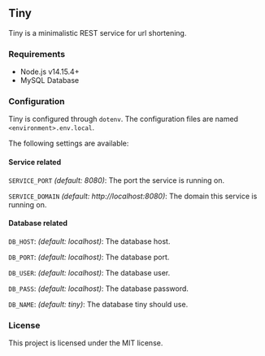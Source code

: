 ## Tiny
Tiny is a minimalistic REST service for url shortening.

### Requirements
- Node.js v14.15.4+
- MySQL Database

### Configuration
Tiny is configured through `dotenv`.
The configuration files are named `<environment>.env.local`.

The following settings are available:

#### Service related
`SERVICE_PORT` _(default: 8080)_: The port the service is running on.

`SERVICE_DOMAIN` _(default: http://localhost:8080)_: The domain this service is running on.

#### Database related
`DB_HOST`: _(default: localhost)_: The database host.

`DB_PORT`: _(default: localhost)_: The database port.

`DB_USER`: _(default: localhost)_: The database user.

`DB_PASS`: _(default: localhost)_: The database password.

`DB_NAME`: _(default: tiny)_: The database tiny should use.

### License
This project is licensed under the MIT license.